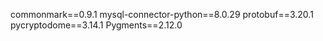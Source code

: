 commonmark==0.9.1
mysql-connector-python==8.0.29
protobuf==3.20.1
pycryptodome==3.14.1
Pygments==2.12.0

